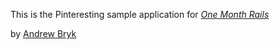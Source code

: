 This is the Pinteresting sample application for 
[*One Month Rails*](http://onemonthrails.com)

by [Andrew Bryk](https://twitter.com/andrewjbryk)